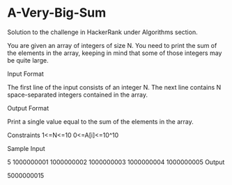 # A-Very-Big-Sum
Solution to the challenge in HackerRank under Algorithms section.

You are given an array of integers of size N. You need to print the sum of the elements in the array, keeping in mind that some of those integers may be quite large.

Input Format

The first line of the input consists of an integer N. The next line contains N space-separated integers contained in the array.

Output Format

Print a single value equal to the sum of the elements in the array.

Constraints 
1<=N<=10
0<=A[i]<=10^10

Sample Input

5
1000000001 1000000002 1000000003 1000000004 1000000005
Output

5000000015
